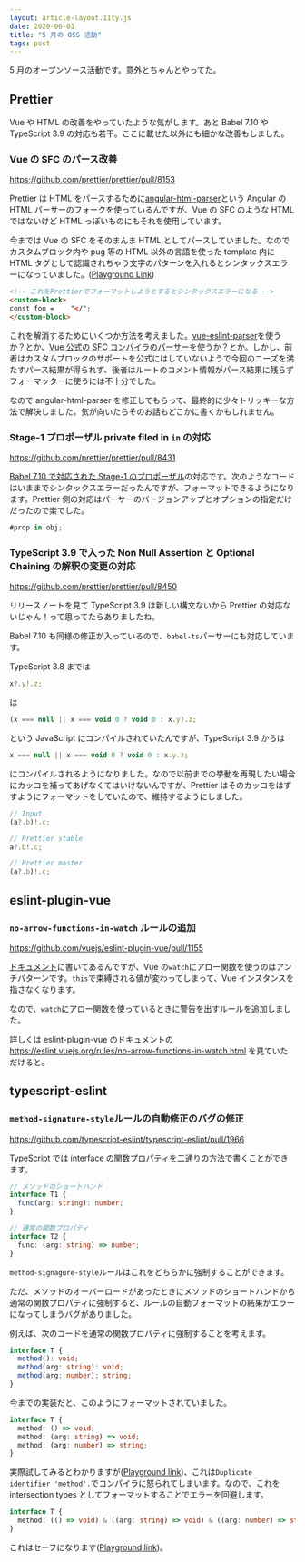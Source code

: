 ```yaml
---
layout: article-layout.11ty.js
date: 2020-06-01
title: "5 月の OSS 活動"
tags: post
---
```


5 月のオープンソース活動です。意外とちゃんとやってた。

## Prettier

Vue や HTML の改善をやっていたような気がします。あと Babel 7.10 や TypeScript 3.9 の対応も若干。ここに載せた以外にも細かな改善もしました。

### Vue の SFC のパース改善

https://github.com/prettier/prettier/pull/8153

Prettier は HTML をパースするために[angular-html-parser](https://github.com/ikatyang/angular-html-parser/tree/master/packages/angular-html-parser)という Angular の HTML パーサーのフォークを使っているんですが、Vue の SFC のような HTML ではないけど HTML っぽいものにもそれを使用しています。

今までは Vue の SFC をそのまんま HTML としてパースしていました。なのでカスタムブロック内や pug 等の HTML 以外の言語を使った template 内に HTML タグとして認識されちゃう文字のパターンを入れるとシンタックスエラーになっていました。([Playground Link](https://prettier.io/playground/#N4Igxg9gdgLgprEAuEAeAhAWkwAkMoMgMQyBJDAAoBOcMMAlnGYOYMgqwyCVDID8MgewyDDDIBMMg6gyARDIDEGQBYMgTQZA0QzDA7QyBnhkD9DJ0D1DIE6GQBUMgS4ZWgawZAVgzic2AHwAdKKjABXAM4wIAW0wAjADYQwAaxNRIUGzgBmEBA4ALw44TjGaAD0UQDcpqjRljb2Tq4ehiAANCAQAA400FbIoACGZGQQAO4kFQglKGXO1WUAniW5jmRlHpQAyvm91FAA5sgwZBZwuQAWMHbOAOqz1PBWQ2Bw-Q1r1ABua23I4FadICNWdDDkZaN2Zcj+zVe5AFZWAB4AQj19MP0ynY4AAZEZwJ4vGYgD6ffojUbOOAARQsEHgkOcrxAQzIVzIJ320xyOLIIxgS2oABMYLNkAAOAAMuXyVSuSx6+ROrLg+P2ENyAEc0fByAVGiAylZMFA4HAqfKSRRhdQKLd7o8kM8sdCrnZqBMprqEUjUeiIVqobkYGVHJSaXSkAAma09ajOBEAYXsDxOvIArCTrHAACq2xra7FEuAASSgCtg-TAZMKAEF4-0YG0kZirgBfPNAA))

```html
<!-- これをPrettierでフォーマットしようとするとシンタックスエラーになる -->
<custom-block>
const foo =    "</";
</custom-block>
```

これを解消するためにいくつか方法を考えました。[vue-eslint-parser](https://github.com/mysticatea/vue-eslint-parser)を使うか？とか、[Vue 公式の SFC コンパイラのパーサー](https://github.com/vuejs/vue-next/tree/master/packages/compiler-sfc)を使うか？とか。しかし、前者はカスタムブロックのサポートを公式にはしていないようで今回のニーズを満たすパース結果が得られず、後者はルートのコメント情報がパース結果に残らずフォーマッターに使うには不十分でした。

なので angular-html-parser を修正してもらって、最終的に少々トリッキーな方法で解決しました。気が向いたらそのお話もどこかに書くかもしれません。

### Stage-1 プロポーザル private filed in `in` の対応

https://github.com/prettier/prettier/pull/8431

[Babel 7.10 で対応された Stage-1 のプロポーザル](https://babeljs.io/blog/2020/05/25/7.10.0#private-fields-in-in-11372-https-githubcom-babel-babel-pull-11372)の対応です。次のようなコードはいままでシンタックスエラーだったんですが、フォーマットできるようになります。Prettier 側の対応はパーサーのバージョンアップとオプションの指定だけだったので楽でした。

```js
#prop in obj;
```

### TypeScript 3.9 で入った Non Null Assertion と Optional Chaining の解釈の変更の対応

https://github.com/prettier/prettier/pull/8450

リリースノートを見て TypeScript 3.9 は新しい構文ないから Prettier の対応ないじゃん！って思ってたらありましたね。

Babel 7.10 も同様の修正が入っているので、`babel-ts`パーサーにも対応しています。

TypeScript 3.8 までは

```ts
x?.y!.z;
```

は

```js
(x === null || x === void 0 ? void 0 : x.y).z;
```

という JavaScript にコンパイルされていたんですが、TypeScript 3.9 からは

```js
x === null || x === void 0 ? void 0 : x.y.z;
```

にコンパイルされるようになりました。なので以前までの挙動を再現したい場合にカッコを補ってあげなくてはいけないんですが、Prettier はそのカッコをはずすようにフォーマットをしていたので、維持するようにしました。

<!-- prettier-ignore -->
```ts
// Input
(a?.b)!.c;

// Prettier stable
a?.b!.c;

// Prettier master
(a?.b)!.c;
```

## eslint-plugin-vue

### `no-arrow-functions-in-watch` ルールの追加

https://github.com/vuejs/eslint-plugin-vue/pull/1155

[ドキュメント](https://vuejs.org/v2/api/#watch)に書いてあるんですが、Vue の`watch`にアロー関数を使うのはアンチパターンです。`this`で束縛される値が変わってしまって、Vue インスタンスを指さなくなります。

なので、`watch`にアロー関数を使っているときに警告を出すルールを追加しました。

詳しくは eslint-plugin-vue のドキュメントの https://eslint.vuejs.org/rules/no-arrow-functions-in-watch.html を見ていただけると。

## typescript-eslint

### `method-signature-style`ルールの自動修正のバグの修正

https://github.com/typescript-eslint/typescript-eslint/pull/1966

TypeScript では interface の関数プロパティを二通りの方法で書くことができます。

```ts
// メソッドのショートハンド
interface T1 {
  func(arg: string): number;
}

// 通常の関数プロパティ
interface T2 {
  func: (arg: string) => number;
}
```

`method-signagure-style`ルールはこれをどちらかに強制することができます。

ただ、メソッドのオーバーロードがあったときにメソッドのショートハンドから通常の関数プロパティに強制すると、ルールの自動フォーマットの結果がエラーになってしまうバグがありました。

例えば、次のコードを通常の関数プロパティに強制することを考えます。

```ts
interface T {
  method(): void;
  method(arg: string): void;
  method(arg: number): string;
}
```

今までの実装だと、このようにフォーマットされていました。

```ts
interface T {
  method: () => void;
  method: (arg: string) => void;
  method: (arg: number) => string;
}
```

実際試してみるとわかりますが([Playground link](https://www.typescriptlang.org/play?#code/JYOwLgpgTgZghgYwgAgCrIN4ChnILYRgAWA9gCYBcAFAJTIC8AfMgG4nBkDcO+hplyKnCgBzCsgDOYKKBF0mrdlx4Fi5cUNHiQAVzwAjaPOZSZIEdwC+QA))、これは`Duplicate identifier 'method'.`でコンパイラに怒られてしまいます。なので、これを intersection types としてフォーマットすることでエラーを回避します。

```ts
interface T {
  method: (() => void) & ((arg: string) => void) & ((arg: number) => string);
}
```

これはセーフになります([Playground link](https://www.typescriptlang.org/play?#code/JYOwLgpgTgZghgYwgAgCrIN4ChnILYRgAWA9gCYBcAFFQJTIC8AfMgG4nBn0BkyNcUAOYVkAZzBRQg+szYcuyXvyEiQAVzwAjaDJbjJIaQG4sAXyxA))。

